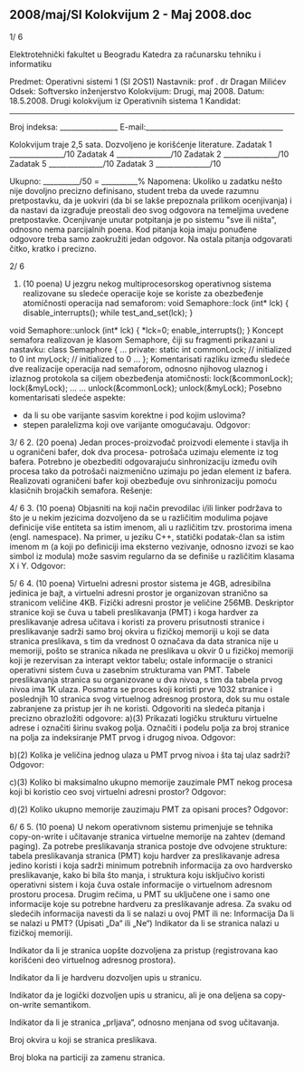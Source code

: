 2008/maj/SI Kolokvijum 2 - Maj 2008.doc
--------------------------------------------------------------------------------


1/  6

Elektrotehnički fakultet u Beogradu
Katedra za računarsku tehniku i informatiku

Predmet: Operativni sistemi 1 (SI 2OS1)
Nastavnik: prof . dr Dragan Milićev
Odsek: Softversko inženjerstvo
Kolokvijum: Drugi, maj 2008.
Datum: 18.5.2008.
Drugi kolokvijum iz Operativnih sistema 1
Kandidat:
 _____________________________________________________________
Broj indeksa: ________________ E-mail:______________________________________

Kolokvijum traje 2,5 sata. Dozvoljeno je korišćenje literature.
Zadatak 1 _______________/10 Zadatak 4 _______________/10
Zadatak 2 _______________/10 Zadatak 5 _______________/10
Zadatak 3 _______________/10

Ukupno: __________/50 = __________%
Napomena: Ukoliko u zadatku nešto nije dovoljno precizno definisano, student treba da
uvede razumnu pretpostavku, da je uokviri (da bi se lakše prepoznala prilikom ocenjivanja) i
da nastavi da izgrađuje preostali deo svog odgovora na temeljima uvedene pretpostavke.
Ocenjivanje unutar potpitanja je po sistemu "sve ili ništa", odnosno nema parcijalnih poena.
Kod pitanja koja imaju ponuđene odgovore treba samo zaokružiti jedan odgovor. Na ostala
pitanja odgovarati čitko, kratko i precizno.


2/  6
1. (10 poena)
U jezgru nekog multiprocesorskog operativnog sistema realizovane su sledeće operacije koje
se koriste za obezbeđenje atomičnosti operacija nad semaforom:
void Semaphore::lock (int* lck) {
  disable_interrupts();
  while test_and_set(lck);
}

void Semaphore::unlock (int* lck) {
  *lck=0;
  enable_interrupts();
}
Koncept semafora realizovan je klasom Semaphore, čiji su fragmenti prikazani u nastavku:
class Semaphore {
...
private:
  static int commonLock;  // initialized to 0
  int myLock;  // initialized to 0
...
};
Komentarisati razliku između sledeće dve realizacije operacija nad semaforom,  odnosno
njihovog ulaznog i izlaznog protokola sa ciljem obezbeđenja atomičnosti:
lock(&commonLock);   lock(&myLock);
...      ...
unlock(&commonLock);   unlock(&myLock);
Posebno komentarisati sledeće aspekte:
- da li su obe varijante sasvim korektne i pod kojim uslovima?
- stepen paralelizma koji ove varijante omogućavaju.
Odgovor:


3/  6
2. (20 poena)
Jedan proces-proizvođač proizvodi elemente i stavlja ih u ograničeni bafer, dok dva procesa-
potrošača uzimaju elemente iz tog bafera. Potrebno je obezbediti odgovarajuću sinhronizaciju
između ovih procesa tako da potrošači naizmenično uzimaju po jedan element iz bafera.
Realizovati ograničeni bafer koji obezbeđuje ovu sinhronizaciju pomoću klasičnih brojačkih
semafora.
Rešenje:

4/  6
3. (10 poena)
Objasniti na koji način prevodilac i/ili linker podržava to što je u nekim jezicima dozvoljeno
da se u različitim modulima pojave definicije više entiteta sa istim imenom, ali u različitim
tzv. prostorima imena (engl. namespace). Na primer, u jeziku C++, statički podatak-član sa
istim imenom
m (a koji po definiciji ima eksterno vezivanje, odnosno izvozi se kao simbol iz
modula) može sasvim regularno da se definiše u različitim klasama X i Y.
Odgovor:



















5/  6
4. (10 poena)
Virtuelni adresni prostor sistema je 4GB,  adresibilna jedinica je bajt, a virtuelni adresni
prostor je organizovan stranično sa stranicom veličine 4KB. Fizički adresni prostor je veličine
256MB.  Deskriptor stranice koji se čuva u tabeli preslikavanja (PMT) i koga hardver za
preslikavanje adresa učitava i koristi za proveru prisutnosti stranice i preslikavanje sadrži
samo broj okvira u fizičkoj memoriji u koji se data stranica preslikava, s tim da vrednost 0
označava da data stranica nije u memoriji, pošto se stranica nikada ne preslikava u okvir 0 u
fizičkoj memoriji koji je rezervisan za interapt vektor tabelu; ostale informacije o stranici
operativni sistem čuva u zasebnim strukturama van PMT. Tabele preslikavanja stranica su
organizovane u dva nivoa, s tim da tabela prvog nivoa ima 1K ulaza. Posmatra se proces koji
koristi prve 1032 stranice i poslednjih 10 stranica svog virtuelnog adresnog prostora, dok su
mu ostale zabranjene za pristup jer ih ne koristi. Odgovoriti na sledeća pitanja i precizno
obrazložiti odgovore:
a)(3) Prikazati logičku strukturu virtuelne adrese i označiti širinu svakog polja. Označiti i
podelu polja za broj stranice na polja za indeksiranje PMT prvog i drugog nivoa.
Odgovor:




b)(2)   Kolika je veličina jednog ulaza u PMT prvog nivoa i šta taj ulaz sadrži?
Odgovor:




c)(3)   Koliko bi maksimalno ukupno memorije zauzimale PMT nekog procesa koji bi
koristio ceo svoj virtuelni adresni prostor?
Odgovor:




d)(2)    Koliko ukupno memorije zauzimaju PMT za opisani proces?
Odgovor:




6/  6
5. (10 poena)
U nekom operativnom sistemu primenjuje se tehnika copy-on-write i učitavanje stranica
virtuelne memorije na zahtev (demand paging). Za potrebe preslikavanja stranica postoje dve
odvojene strukture: tabela preslikavanja stranica (PMT) koju hardver za preslikavanje adresa
jedino koristi i koja sadrži minimum potrebnih informacija za ovo hardversko preslikavanje,
kako bi bila što manja, i struktura koju isključivo koristi operativni sistem i koja čuva ostale
informacije o virtuelnom adresnom prostoru procesa. Drugim rečima, u PMT su uključene
one i samo one informacije koje su potrebne hardveru za preslikavanje adresa. Za svaku od
sledećih informacija navesti da li se nalazi u ovoj PMT ili ne:
Informacija Da li se nalazi u PMT?
(Upisati „Da“ ili „Ne“)
Indikator da li se stranica nalazi u fizičkoj memoriji.

Indikator da li je stranica uopšte dozvoljena za pristup
(registrovana kao korišćeni deo virtuelnog adresnog prostora).

Indikator da li je hardveru dozvoljen upis u stranicu.

Indikator da je logički dozvoljen upis u stranicu,  ali je ona
deljena sa copy-on-write semantikom.

Indikator da li je stranica „prljava“, odnosno menjana od svog
učitavanja.

Broj okvira u koji se stranica preslikava.

Broj bloka na particiji za zamenu stranica.

